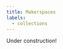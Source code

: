 ```yaml
---
title: Makerspaces
labels: 
  - collections
---
```


Under construction!



<!-- <h2>Favorite Reads </h2>

<a href="https://educ3582020.pubpub.org/pub/makereducation/release/1">Maker Education: How Makerspaces Can Change How Students Interact With Technology</a> -->
